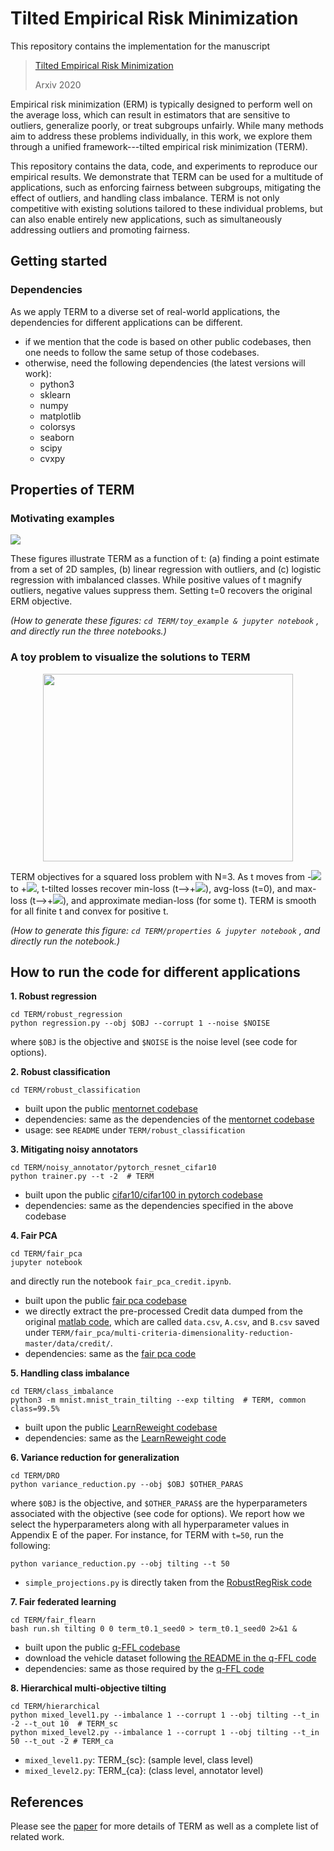 # Tilted Empirical Risk Minimization

This repository contains the implementation for the manuscript


> [Tilted Empirical Risk Minimization](http://arxiv.org/abs/2007.01162)
>
> Arxiv 2020

Empirical risk minimization (ERM) is typically designed to perform well on the average loss, which can result in estimators that are sensitive to outliers, generalize poorly, or treat subgroups unfairly. While many methods aim to address these problems individually, in this work, we explore them through a unified framework---tilted empirical risk minimization (TERM).

This repository contains the data, code, and experiments to reproduce our empirical results. We demonstrate that TERM can be used for a multitude of applications, 
such as enforcing fairness between subgroups, 
mitigating the effect of outliers, and handling class imbalance.
 TERM is not only competitive with existing solutions tailored to these individual problems, 
 but can also enable entirely new applications, such as simultaneously addressing outliers and promoting fairness.

## Getting started

### Dependencies

As we apply TERM to a diverse set of real-world applications, the dependencies for different applications can be different.

* if we mention that the code is based on other public codebases, then one needs to follow the same setup of those codebases. 
* otherwise, need the following dependencies (the latest versions will work):
	* python3
	* sklearn
	* numpy
	* matplotlib
	* colorsys
	* seaborn
	* scipy
	* cvxpy

## Properties of TERM


### Motivating examples
![](https://user-images.githubusercontent.com/14993256/84578901-4b1bc700-ad97-11ea-9fd8-1c3894fbc0ed.png)
    
These figures illustrate TERM as a function of t: (a) finding a point estimate from a set of 2D samples, (b) linear regression with outliers,
     and (c) logistic regression with imbalanced classes. While positive values of t magnify outliers, negative values suppress them. 
     Setting t=0 recovers the original ERM objective.
 
*(How to generate these figures:
`
cd TERM/toy_example &
jupyter notebook
`
, and directly run the three notebooks.)*
    
### A toy problem to visualize the solutions to TERM

<p align="center">
  <img width="400" height="300" src="https://user-images.githubusercontent.com/14993256/86414333-9be55800-bc91-11ea-9eee-9c49c0d9014e.png">
</p>

TERM objectives for a squared loss problem with N=3. 
As t moves from -<img src="https://render.githubusercontent.com/render/math?math=\infty"> to +<img src="https://render.githubusercontent.com/render/math?math=\infty">, t-tilted losses recover min-loss (t-->+<img src="https://render.githubusercontent.com/render/math?math=\infty">), avg-loss (t=0), and max-loss (t-->+<img src="https://render.githubusercontent.com/render/math?math=\infty">), and approximate median-loss (for some t). TERM is smooth for all finite t and convex for positive t.

*(How to generate this figure:
`
cd TERM/properties &
jupyter notebook
`
, and directly run the notebook.)*


## How to run the code for different applications

**1. Robust regression** 

```
cd TERM/robust_regression
python regression.py --obj $OBJ --corrupt 1 --noise $NOISE
```
where `$OBJ` is the objective and `$NOISE` is the noise level (see code for options).


    
**2. Robust classification**

```
cd TERM/robust_classification
```

* built upon the public [mentornet codebase](https://github.com/google/mentornet)
* dependencies: same as the dependencies of the [mentornet codebase](https://github.com/google/mentornet)
* usage: see `README` under `TERM/robust_classification`
    
    
**3. Mitigating noisy annotators**


```
cd TERM/noisy_annotator/pytorch_resnet_cifar10
python trainer.py --t -2  # TERM
```

* built upon the public [cifar10/cifar100 in pytorch codebase](https://github.com/akamaster/pytorch_resnet_cifar10)
* dependencies: same as the dependencies specified in the above codebase
   

**4. Fair PCA**

```
cd TERM/fair_pca
jupyter notebook
```
and directly run the notebook `fair_pca_credit.ipynb`.

* built upon the public [fair pca codebase](https://github.com/uthaipon/multi-criteria-dimensionality-reduction)
* we directly extract the pre-processed Credit data dumped from the original [matlab code](https://github.com/samirasamadi/Fair-PCA/blob/master/creditProcess.m), which are called `data.csv`, `A.csv`, and `B.csv` saved under `TERM/fair_pca/multi-criteria-dimensionality-reduction-master/data/credit/`.
* dependencies: same as the [fair pca code](https://github.com/uthaipon/multi-criteria-dimensionality-reduction)


**5. Handling class imbalance**

```
cd TERM/class_imbalance
python3 -m mnist.mnist_train_tilting --exp tilting  # TERM, common class=99.5%
```

* built upon the public [LearnReweight codebase](https://github.com/uber-research/learning-to-reweight-examples)
* dependencies: same as the [LearnReweight code](https://github.com/uber-research/learning-to-reweight-examples)
	
	
**6. Variance reduction for generalization**

```
cd TERM/DRO
python variance_reduction.py --obj $OBJ $OTHER_PARAS  
```
where `$OBJ` is the objective, and `$OTHER_PARAS$` are the hyperparameters associated with the objective (see code for options). We report how we select the hyperparameters along with all hyperparameter values in Appendix E of the paper. For instance, for TERM with `t=50`, run the following:
	
```
python variance_reduction.py --obj tilting --t 50  
```

* `simple_projections.py` is directly taken from the [RobustRegRisk code](https://github.com/hsnamkoong/robustopt)



**7. Fair federated learning**

```
cd TERM/fair_flearn
bash run.sh tilting 0 0 term_t0.1_seed0 > term_t0.1_seed0 2>&1 &
```
* built upon the public [q-FFL codebase](https://github.com/litian96/fair_flearn)
* download the vehicle dataset following [the README in the q-FFL code](https://github.com/litian96/fair_flearn/tree/master/data/vehicle)
* dependencies: same as those required by the [q-FFL code](https://github.com/litian96/fair_flearn)
    
	

**8. Hierarchical multi-objective tilting**

```
cd TERM/hierarchical
python mixed_level1.py --imbalance 1 --corrupt 1 --obj tilting --t_in -2 --t_out 10  # TERM_sc
python mixed_level2.py --imbalance 1 --corrupt 1 --obj tilting --t_in 50 --t_out -2 # TERM_ca
```

* `mixed_level1.py`: TERM_{sc}: (sample level, class level)
* `mixed_level2.py`: TERM_{ca}: (class level, annotator level)

 

    	


## References


Please see the [paper](http://arxiv.org/abs/2007.01162) for more details of TERM as well as a complete list of related work.
    
    

 
    
    
   
